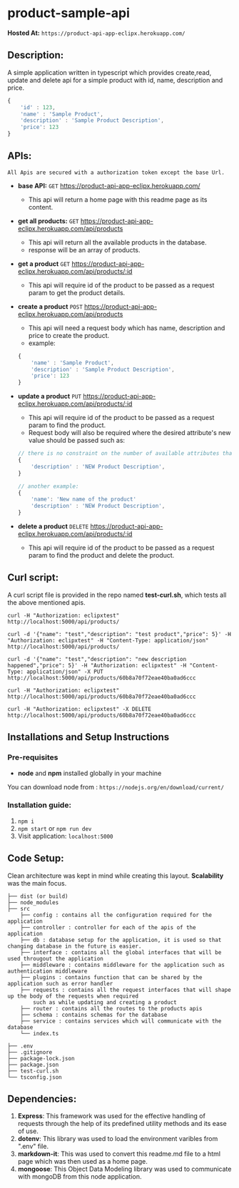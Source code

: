# product-sample-api

**Hosted At:** `https://product-api-app-eclipx.herokuapp.com/`

## Description:

A simple application written in typescript which provides create,read, update and delete api for a simple product with id, name, description and price.

```js
{
    'id' : 123,
    'name' : 'Sample Product',
    'description' : 'Sample Product Description',
    'price': 123
}
```

## APIs:

`All Apis are secured with a authorization token except the base Url.`

- **base API:** `GET` https://product-api-app-eclipx.herokuapp.com/

  - This api will return a home page with this readme page as its content.

- **get all products:** `GET` https://product-api-app-eclipx.herokuapp.com/api/products
  - This api will return all the available products in the database.
  - response will be an array of products.
- **get a product** `GET` https://product-api-app-eclipx.herokuapp.com/api/products/:id
  - This api will require id of the product to be passed as a request param to get the product details.
- **create a product** `POST` https://product-api-app-eclipx.herokuapp.com/api/products
  - This api will need a request body which has name, description and price to create the product.
  - example:
  ```js
  {
      'name' : 'Sample Product',
      'description' : 'Sample Product Description',
      'price': 123
  }
  ```
- **update a product** `PUT` https://product-api-app-eclipx.herokuapp.com/api/products/:id

  - This api will require id of the product to be passed as a request param to find the product.
  - Request body will also be required where the desired attribute's new value should be passed such as:

  ```js
  // there is no constraint on the number of available attributes that can be updated at once
  {
      'description' : 'NEW Product Description',
  }

  // another example:
  {
      'name': 'New name of the product'
      'description' : 'NEW Product Description',
  }
  ```

- **delete a product** `DELETE` https://product-api-app-eclipx.herokuapp.com/api/products/:id
  - This api will require id of the product to be passed as a request param to find the product and delete the product.

## Curl script:

A curl script file is provided in the repo named **test-curl.sh**,
which tests all the above mentioned apis.

```
curl -H "Authorization: eclipxtest" http://localhost:5000/api/products/

curl -d '{"name": "test","description": "test product","price": 5}' -H "Authorization: eclipxtest" -H "Content-Type: application/json" http://localhost:5000/api/products/

curl -d '{"name": "test","description": "new description happened","price": 5}' -H "Authorization: eclipxtest" -H "Content-Type: application/json" -X PUT http://localhost:5000/api/products/60b8a70f72eae40ba0ad6ccc

curl -H "Authorization: eclipxtest" http://localhost:5000/api/products/60b8a70f72eae40ba0ad6ccc

curl -H "Authorization: eclipxtest" -X DELETE http://localhost:5000/api/products/60b8a70f72eae40ba0ad6ccc
```

## Installations and Setup Instructions

### Pre-requisites

- **node** and **npm** installed globally in your machine

You can download node from :
`https://nodejs.org/en/download/current/`

### Installation guide:

1. `npm i`
2. `npm start` or `npm run dev`
3. Visit application: `localhost:5000`

## Code Setup:

Clean architecture was kept in mind while creating this layout. **Scalability** was the main focus.

```
├── dist (or build)
├── node_modules
├── src
    ├── config : contains all the configuration required for the application
    ├── controller : controller for each of the apis of the application
    ├── db : database setup for the application, it is used so that changing database in the future is easier.
    ├── interface : contains all the global interfaces that will be used througout the application
    ├── middleware : contains middleware for the application such as authentication middleware
    ├── plugins : contains function that can be shared by the application such as error handler
    ├── requests : contains all the request interfaces that will shape up the body of the requests when required
        such as while updating and creating a product
    ├── router : contains all the routes to the products apis
    ├── schema : contains schemas for the database
    ├── service : contains services which will communicate with the database
    └── index.ts

├── .env
├── .gitignore
├── package-lock.json
├── package.json
├── test-curl.sh
└── tsconfig.json

```

## Dependencies:

1. **Express**: This framework was used for the effective handling of requests through the help of its predefined utility methods and its ease of use.
2. **dotenv**: This library was used to load the environment varibles from ".env" file.
3. **markdown-it**: This was used to convert this readme.md file to a html page which was then used as a home page.
4. **mongoose**: This Object Data Modeling library was used to communicate with mongoDB from this node application.
